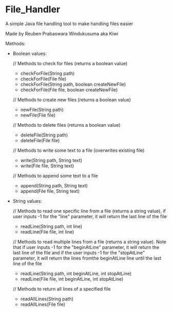 # File_Handler
A simple Java file handling tool to make handling files easier

Made by Reuben Prabaswara Windukusuma aka Kiwi

Methods:
  - Boolean values:
    
    // Methods to check for files (returns a boolean value) 
    - checkForFile(String path)
    - checkForFile(File file)
    - checkForFile(String path, boolean createNewFile)
    - checkForFile(File file, boolean createNewFile)
    
    // Methods to create new files (returns a boolean value)
    - newFile(String path)
    - newFile(File file)
    
    // Methods to delete files (returns a boolean value)
    - deleteFile(String path)
    - deleteFile(File file)
    
    // Methods to write some text to a file (overwrites existing file)
    - write(String path, String text)
    - write(File file, String text)
    
    // Methods to append some text to a file
    - append(String path, String text)
    - append(File file, String text)
    
  - String values:
    
    // Methods to read one specific line from a file (returns a string value), if user inputs -1 for the "line" parameter, it will return the last line of the file
    - readLine(String path, int line)
    - readLine(File file, int line)
    
    // Methods to read multiple lines from a file (returns a string value). Note that if user inputs -1 for the "beginAtLine" parameter, it will return the last line of the file and if the user inputs -1 for the "stopAtLine" parameter, it will return the lines fromthe beginAtLine line until the last line of the file
    - readLine(String path, int beginAtLine, int stopAtLine)
    - readLine(File file, int beginAtLine, int stopAtLine)
    
    // Methods to return all lines of a specified file
    - readAllLines(String path)
    - readAllLines(File file)
